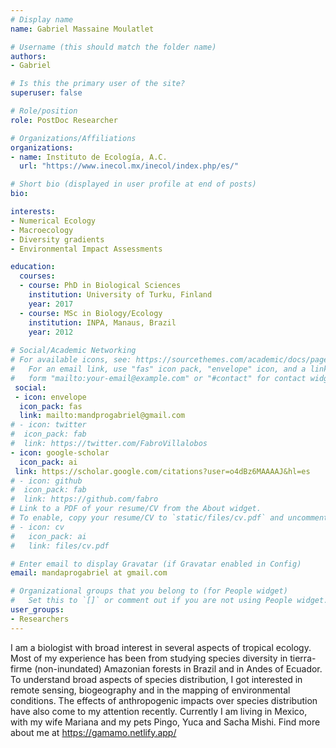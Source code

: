 ```yaml
---
# Display name
name: Gabriel Massaine Moulatlet

# Username (this should match the folder name)
authors:
- Gabriel

# Is this the primary user of the site?
superuser: false

# Role/position
role: PostDoc Researcher

# Organizations/Affiliations
organizations:
- name: Instituto de Ecología, A.C. 
  url: "https://www.inecol.mx/inecol/index.php/es/" 

# Short bio (displayed in user profile at end of posts)
bio: 

interests:
- Numerical Ecology
- Macroecology
- Diversity gradients
- Environmental Impact Assessments

education:
  courses:
  - course: PhD in Biological Sciences
    institution: University of Turku, Finland 
    year: 2017
  - course: MSc in Biology/Ecology 
    institution: INPA, Manaus, Brazil
    year: 2012
    
# Social/Academic Networking
# For available icons, see: https://sourcethemes.com/academic/docs/page-builder/#icons
#   For an email link, use "fas" icon pack, "envelope" icon, and a link in the
#   form "mailto:your-email@example.com" or "#contact" for contact widget.
 social:
 - icon: envelope
  icon_pack: fas
  link: mailto:mandprogabriel@gmail.com
# - icon: twitter
#  icon_pack: fab
#  link: https://twitter.com/FabroVillalobos
- icon: google-scholar
  icon_pack: ai
 link: https://scholar.google.com/citations?user=o4dBz6MAAAAJ&hl=es
# - icon: github
#  icon_pack: fab
#  link: https://github.com/fabro
# Link to a PDF of your resume/CV from the About widget.
# To enable, copy your resume/CV to `static/files/cv.pdf` and uncomment the lines below.
# - icon: cv
#   icon_pack: ai
#   link: files/cv.pdf

# Enter email to display Gravatar (if Gravatar enabled in Config)
email: mandaprogabriel at gmail.com

# Organizational groups that you belong to (for People widget)
#   Set this to `[]` or comment out if you are not using People widget.
user_groups:
- Researchers
---
```


I am a biologist with broad interest in several aspects of tropical ecology. Most of my experience has been from studying species diversity in tierra-firme (non-inundated) Amazonian forests in Brazil and in Andes of Ecuador. To understand broad aspects of species distribution, I got interested in remote sensing, biogeography and in the mapping of environmental conditions. The effects of anthropogenic impacts over species distribution have also come to my attention recently.  Currently I am living in Mexico, with my wife Mariana and my pets Pingo, Yuca and Sacha Mishi. Find more about me at https://gamamo.netlify.app/
